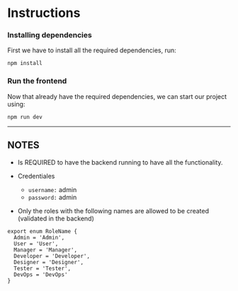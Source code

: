 # Instructions

### Installing dependencies

First we have to install all the required dependencies, run: 

```
npm install
```

### Run the frontend

Now that already have the required dependencies, we can start our project using: 

```
npm run dev
```

----

## NOTES

- Is REQUIRED to have the backend running to have all the functionality.

- Credentiales
  - `username:` admin
  - `password:` admin

- Only the roles with the following names are allowed to be created (validated in the backend)

```
export enum RoleName {
  Admin = 'Admin',
  User = 'User',
  Manager = 'Manager',
  Developer = 'Developer',
  Designer = 'Designer',
  Tester = 'Tester',
  DevOps = 'DevOps'
}
```
